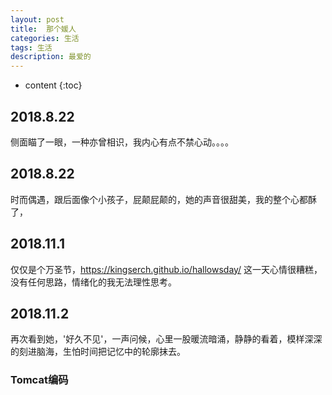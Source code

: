```yaml
---
layout: post
title:  那个媛人
categories: 生活 
tags: 生活 
description: 最爱的
---
```


* content
{:toc}

## 2018.8.22
   侧面瞄了一眼，一种亦曾相识，我内心有点不禁心动。。。。
## 2018.8.22
   时而偶遇，跟后面像个小孩子，屁颠屁颠的，她的声音很甜美，我的整个心都酥了，
## 2018.11.1
   仅仅是个万圣节，https://kingserch.github.io/hallowsday/ 这一天心情很糟糕，没有任何思路，情绪化的我无法理性思考。
## 2018.11.2
   再次看到她，'好久不见'，一声问候，心里一股暖流暗涌，静静的看着，模样深深的刻进脑海，生怕时间把记忆中的轮廓抹去。

### Tomcat编码
